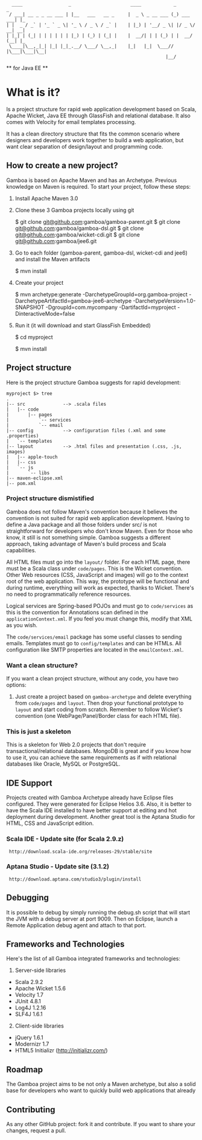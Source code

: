       ____                 _                      ____            _           _   
     / ___| __ _ _ __ ___ | |__   ___   __ _     |  _ \ _ __ ___ (_) ___  ___| |_ 
    | |  _ / _` | '_ ` _ \| '_ \ / _ \ / _` |    | |_) | '__/ _ \| |/ _ \/ __| __|
    | |_| | (_| | | | | | | |_) | (_) | (_| |    |  __/| | | (_) | |  __/ (__| |_ 
     \____|\__,_|_| |_| |_|_.__/ \___/ \__,_|    |_|   |_|  \___// |\___|\___|\__|
                                                               |__/               
** for Java EE **

What is it?
=======
Is a project structure for rapid web application development based on Scala, Apache Wicket, Java EE through GlassFish and relational database. It also comes with Velocity for email templates processing.

It has a clean directory structure that fits the common scenario where designers and developers work together to build a web application, but want clear separation of design/layout and programming code.

How to create a new project?
-------
Gamboa is based on Apache Maven and has an Archetype. Previous knowledge on Maven is required. 
To start your project, follow these steps:

1. Install Apache Maven 3.0
2. Clone these 3 Gamboa projects locally using git

    $ git clone git@github.com:gamboa/gamboa-parent.git
    $ git clone git@github.com:gamboa/gamboa-dsl.git
    $ git clone git@github.com:gamboa/wicket-cdi.git
    $ git clone git@github.com:gamboa/jee6.git
3. Go to each folder (gamboa-parent, gamboa-dsl, wicket-cdi and jee6) and install the Maven artifacts

    $ mvn install
4. Create your project

    $ mvn archetype:generate -DarchetypeGroupId=org.gamboa-project -DarchetypeArtifactId=gamboa-jee6-archetype -DarchetypeVersion=1.0-SNAPSHOT -DgroupId=com.mycompany -DartifactId=myproject -DinteractiveMode=false

5. Run it (it will download and start GlassFish Embedded)

    $ cd myproject
    
    $ mvn install

Project structure
-------
Here is the project structure Gamboa suggests for rapid development:

    myproject $> tree
    .
    |-- src              --> .scala files
    |   |-- code
    |       |-- pages
    |           `-- services
    |           `-- email
    |-- config           --> configuration files (.xml and some .properties)
    |   `-- templates
    |-- layout           --> .html files and presentation (.css, .js, images)
    |   |-- apple-touch
    |   |-- css
    |   `-- js
    |       `-- libs
    |-- maven-eclipse.xml
    |-- pom.xml

### Project structure dismistified
Gamboa does not follow Maven's convention because it believes the convention is not suited for rapid web application development. Having to define a Java package and all those folders under src/ is not straightforward for developers who don't know Maven. Even for those who know, it still is not something simple. Gamboa suggests a different approach, taking advantage of Maven's build process and Scala capabilities. 

All HTML files must go into the `layout/` folder. For each HTML page, there must be a Scala class under `code/pages`. This is the Wicket convention. Other Web resources (CSS, JavaScript and images) will go to the context root of the web application. This way, the prototype will be functional and during runtime, everything will work as expected, thanks to Wicket. There's no need to programmatically reference resources.

Logical services are Spring-based POJOs and must go to `code/services` as this is the convention for Annotations scan defined in the `applicationContext.xml`. If you feel you must change this, modify that XML as you wish.

The `code/services/email` package has some useful classes to sending emails. Templates must go to `config/templates` and can be HTMLs. All configuration like SMTP properties are located in the `emailContext.xml`.

### Want a clean structure?
If you want a clean project structure, without any code, you have two options:

1. Just create a project based on `gamboa-archetype` and delete everything from `code/pages` and `layout`. Then drop your functional prototype to `layout` and start coding from scratch. Remember to follow Wicket's convention (one WebPage/Panel/Border class for each HTML file).

### This is just a skeleton
This is a skeleton for Web 2.0 projects that don't require transactional/relational databases. MongoDB is great and if you know how to use it, you can achieve the same requirements as if with relational databases like Oracle, MySQL or PostgreSQL.

IDE Support
-------
Projects created with Gamboa Archetype already have Eclipse files configured. They were generated for Eclipse Helios 3.6. Also, it is better to have the Scala IDE installed to have better support at editing and hot deployment during development. Another great tool is the Aptana Studio for HTML, CSS and JavaScript edition.

### Scala IDE - Update site (for Scala 2.9.z)

     http://download.scala-ide.org/releases-29/stable/site

### Aptana Studio - Update site (3.1.2)

     http://download.aptana.com/studio3/plugin/install

Debugging
-------
It is possible to debug by simply running the debug.sh script that will start the JVM with a debug server at port 9009. Then on Eclipse, launch a Remote Application debug agent and attach to that port.

Frameworks and Technologies
-------
Here's the list of all Gamboa integrated frameworks and technologies:

1. Server-side libraries

* Scala 2.9.2
* Apache Wicket 1.5.6
* Velocity 1.7
* JUnit 4.8.1
* Log4J 1.2.16
* SLF4J 1.6.1

2. Client-side libraries

* jQuery 1.6.1
* Modernizr 1.7
* HTML5 Initializr (http://initializr.com/)

Roadmap
-------
The Gamboa project aims to be not only a Maven archetype, but also a solid base for developers who want to quickly build web applications that already

Contributing
-------
As any other GitHub project: fork it and contribute. If you want to share your changes, request a pull.
